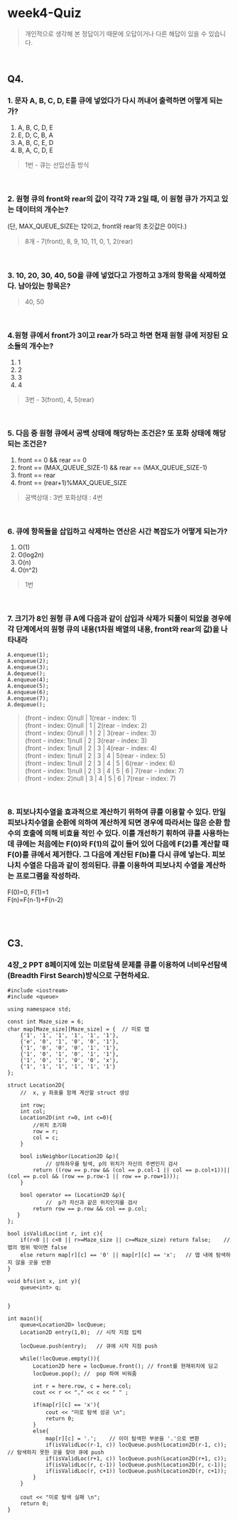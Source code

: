 # week4-Quiz
> 개인적으로 생각해 본 정답이기 때문에 오답이거나 다른 해답이 있을 수 있습니다. <br/>

<br/>

## Q4.

### 1. 문자 A, B, C, D, E를 큐에 넣었다가 다시 꺼내어 출력하면 어떻게 되는가?
1. A, B, C, D, E<br/>
2. E, D, C, B, A<br/>
3. A, B, C, E, D<br/>
4. B, A, C, D, E<br/>
> 1번 - 큐는 선입선출 방식
<br/>

### 2. 원형 큐의 front와 rear의 값이 각각 7과 2일 때, 이 원형 큐가 가지고 있는 데이터의 개수는?
(단, MAX_QUEUE_SIZE는 12이고, front와 rear의 초깃값은 0이다.)
> 8개 - 7(front), 8, 9, 10, 11, 0, 1, 2(rear)
<br/>

### 3. 10, 20, 30, 40, 50을 큐에 넣었다고 가정하고 3개의 항목을 삭제하였다. 남아있는 항목은?
> 40, 50
<br/>

### 4.원형 큐에서 front가 3이고 rear가 5라고 하면 현재 원형 큐에 저장된 요소들의 개수는?
1. 1<br/>
2. 2<br/>
3. 3<br/>
4. 4<br/>
> 3번 - 3(front), 4, 5(rear)
<br/>

### 5. 다음 중 원형 큐에서 공백 상태에 해당하는 조건은? 또 포화 상태에 해당되는 조건은?
1. front == 0 && rear == 0<br/>
2. front == (MAX_QUEUE_SIZE-1) && rear == (MAX_QUEUE_SIZE-1)<br/>
3. front == rear<br/>
4. front == (rear+1)%MAX_QUEUE_SIZE<br/>
> 공백상태 : 3번 
> 포화상태 : 4번
<br/>

### 6. 큐에 항목들을 삽입하고 삭제하는 연산은 시간 복잡도가 어떻게 되는가?
1. O(1)<br/>
2. O(log2n)<br/>
3. O(n)<br/>
4. O(n^2)<br/>
> 1번
<br/>

### 7. 크기가 8인 원형 큐 A에 다음과 같이 삽입과 삭제가 되풀이 되었을 경우에 각 단계에서의 원형 큐의 내용(1차원 배열의 내용, front와 rear의 값)을 나타내라
```
A.enqueue(1);
A.enqueue(2);
A.enqueue(3); 
A.dequeue();  
A.enqueue(4);  
A.enqueue(5);  
A.enqueue(6);   
A.enqueue(7);   
A.dequeue();  
```
> (front - index: 0)null | 1(rear - index: 1)<br/>
> (front - index: 0)null | 1 | 2(rear - index: 2)<br/>
> (front - index: 0)null | 1 | 2 | 3(rear - index: 3)<br/>
> (front - index: 1)null | 2 | 3(rear - index: 3)<br/>
> (front - index: 1)null | 2 | 3 | 4(rear - index: 4)<br/>
> (front - index: 1)null | 2 | 3 | 4 | 5(rear - index: 5)<br/>
> (front - index: 1)null | 2 | 3 | 4 | 5 | 6(rear - index: 6)<br/>
> (front - index: 1)null | 2 | 3 | 4 | 5 | 6 | 7(rear - index: 7)<br/>
> (front - index: 2)null | 3 | 4 | 5 | 6 | 7(rear - index: 7)<br/>
<br/>

### 8. 피보나치수열을 효과적으로 계산하기 위하여 큐를 이용할 수 있다. 만일 피보나치수열을 순환에 의하여 계산하게 되면 경우에 따라서는 많은 순환 함수의 호출에 의해 비효율 적인 수 있다. 이를 개선하기 휘하여 큐를 사용하는데 큐에는 처음에는 F(0)와 F(1)의 값이 들어 있어 다음에 F(2)를 계산할 때 F(0)를 큐에서 제거한다. 그 다음에 계산된 F(b)를 다시 큐에 넣는다. 피보나치 수열은 다음과 같이 정의된다. 큐를 이용하여 피보나치 수열을 계산하는 프로그램을 작성하라.
F(0)=0, F(1)=1<br/>
F(n)=F(n-1)+F(n-2)<br/>

<br/>
<br/>

## C3.
### 4장_2 PPT 8페이지에 있는 미로탐색 문제를 큐를 이용하여 너비우선탐색(Breadth First Search)방식으로 구현하세요.
```
#include <iostream>
#include <queue>

using namespace std;

const int Maze_size = 6;
char map[Maze_size][Maze_size] = {  // 미로 맵
    {'1', '1', '1', '1', '1', '1'},
    {'e', '0', '1', '0', '0', '1'},
    {'1', '0', '0', '0', '1', '1'},
    {'1', '0', '1', '0', '1', '1'},
    {'1', '0', '1', '0', '0', 'x'},
    {'1', '1', '1', '1', '1', '1'}
};

struct Location2D{
    //  x, y 좌표를 함께 계산할 struct 생성
    
    int row;
    int col;
    Location2D(int r=0, int c=0){
        //위치 초기화
        row = r;
        col = c;
    }
    
    bool isNeighbor(Location2D &p){
            // 상하좌우를 탐색, p의 위치가 자신의 주변인지 검사
        return ((row == p.row && (col == p.col-1 || col == p.col+1))||(col == p.col && (row == p.row-1 || row == p.row+1)));
    }
    
    bool operator == (Location2D &p){
            //  p가 자신과 같은 위치인지를 검사
        return row == p.row && col == p.col;
   }
};

bool isValidLoc(int r, int c){
    if(r<0 || c<0 || r>=Maze_size || c>=Maze_size) return false;    // 맵의 범위 밖이면 false
    else return map[r][c] == '0' || map[r][c] == 'x';   // 맵 내에 탐색하지 않을 곳을 반환
}

void bfs(int x, int y){
    queue<int> q;
    
    
}

int main(){
    queue<Location2D> locQueue;
    Location2D entry(1,0);  // 시작 지점 입력
    
    locQueue.push(entry);   // 큐에 시작 지점 push
    
    while(!locQueue.empty()){
        Location2D here = locQueue.front(); // front를 현재위치에 담고
        locQueue.pop(); //  pop 하여 비워줌
        
        int r = here.row, c = here.col;
        cout << r << "," << c << " " ;
        
        if(map[r][c] == 'x'){
            cout << "미로 탐색 성공 \n";
            return 0;
        }
        else{
            map[r][c] = '.';    // 이미 탐색한 부분을 '.'으로 변환
            if(isValidLoc(r-1, c)) locQueue.push(Location2D(r-1, c));   // 탐색하지 못한 곳을 찾아 큐에 push
            if(isValidLoc(r+1, c)) locQueue.push(Location2D(r+1, c));
            if(isValidLoc(r, c-1)) locQueue.push(Location2D(r, c-1));
            if(isValidLoc(r, c+1)) locQueue.push(Location2D(r, c+1));
        }
    }
    
    cout << "미로 탐색 실패 \n";
    return 0;
}

```
